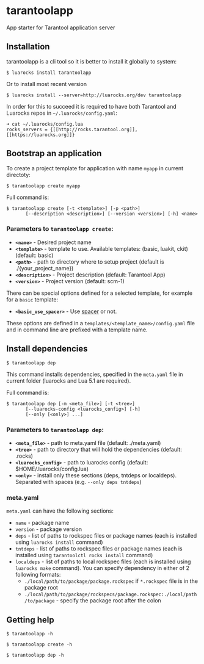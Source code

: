 # tarantoolapp
App starter for Tarantool application server


## Installation

tarantoolapp is a cli tool so it is better to install it globally to system:

```
$ luarocks install tarantoolapp
```

Or to install most recent version

```
$ luarocks install --server=http://luarocks.org/dev tarantoolapp
```

In order for this to succeed it is required to have both Tarantool and Luarocks repos in `~/.luarocks/config.yaml`:
```
➜ cat ~/.luarocks/config.lua        
rocks_servers = {[[http://rocks.tarantool.org]], [[https://luarocks.org]]}
```

## Bootstrap an application

To create a project template for application with name `myapp` in current directoty:

```
$ tarantoolapp create myapp
```

Full command is:

```
$ tarantoolapp create [-t <template>] [-p <path>]
       [--description <description>] [--version <version>] [-h] <name>
```

### Parameters to `tarantoolapp create`:

* **`<name>`** - Desired project name
* **`<template>`** - template to use. Available templates: (basic, luakit, ckit) (default: basic)
* **`<path>`** - path to directory where to setup project (default is ./{your_project_name})
* **`<description>`** - Project description (default: Tarantool App)
* **`<version>`** - Project version (default: scm-1)

There can be special options defined for a selected template, for example for a `basic` template:

* **`<basic_use_spacer>`** - Use [spacer](https://github.com/igorcoding/tarantool-spacer) or not.

These options are defined in a `templates/<template_name>/config.yaml` file and in command line are prefixed with a template name.


## Install dependencies

```
$ tarantoolapp dep
```

This command installs dependencies, specified in the `meta.yaml` file in current folder (luarocks and Lua 5.1 are required).

Full command is:

```
$ tarantoolapp dep [-m <meta_file>] [-t <tree>]
       [--luarocks-config <luarocks_config>] [-h]
       [--only [<only>] ...]
```

### Parameters to `tarantoolapp dep`:

* **`<meta_file>`** - path to meta.yaml file (default: ./meta.yaml)
* **`<tree>`** - path to directory that will hold the dependencies (default: .rocks)
* **`<luarocks_config>`** - path to luarocks config (default: $HOME/.luarocks/config.lua)
* **`<only>`** - install only these sections (deps, tntdeps or localdeps). Separated with spaces (e.g. `--only deps tntdeps`)


### meta.yaml
`meta.yaml` can have the following sections:
* `name` - package name
* `version` - package version
* `deps` - list of paths to rockspec files or package names (each is installed using `luarocks install` command)
* `tntdeps` - list of paths to rockspec files or package names (each is installed using `tarantoolctl rocks install` command)
* `localdeps` - list of paths to local rockspec files (each is installed using `luarocks make` command). You can specify dependency in either of 2 following formats:
    - `./local/path/to/package/package.rockspec` if `*.rockspec` file is in the package root
    - `./local/path/to/package/rockspecs/package.rockspec:./local/path/to/package` - specify the package root after the colon

## Getting help

```
$ tarantoolapp -h
```

```
$ tarantoolapp create -h
```

```
$ tarantoolapp dep -h
```
